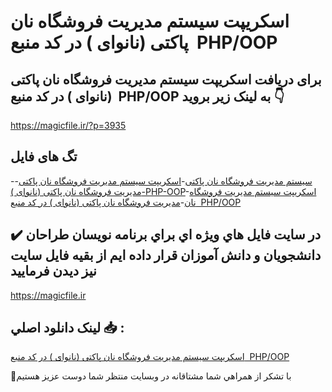 # اسکریپت سیستم مدیریت فروشگاه نان پاکتی (نانوای ) در کد منبع  PHP/OOP

## برای دریافت اسکریپت سیستم مدیریت فروشگاه نان پاکتی (نانوای ) در کد منبع  PHP/OOP به لینک زیر بروید 👇

https://magicfile.ir/?p=3935

## تگ های فایل

-[سیستم مدیریت فروشگاه نان پاکتی](https://magicfile.ir/product/%d8%a7%d8%b3%da%a9%d8%b1%db%8c%d9%be%d8%aa-%d8%b3%db%8c%d8%b3%d8%aa%d9%85-%d9%85%d8%af%db%8c%d8%b1%db%8c%d8%aa-%d9%81%d8%b1%d9%88%d8%b4%da%af%d8%a7%d9%87-%d9%86%d8%a7%d9%86-%d9%be%d8%a7%da%a9%d8%aa%db%8c-%d9%86%d8%a7%d9%86%d9%88%d8%a7%db%8c-php-oop/)-[اسکریپت سیستم مدیریت فروشگاه نان پاکتی](https://magicfile.ir/product/%d8%a7%d8%b3%da%a9%d8%b1%db%8c%d9%be%d8%aa-%d8%b3%db%8c%d8%b3%d8%aa%d9%85-%d9%85%d8%af%db%8c%d8%b1%db%8c%d8%aa-%d9%81%d8%b1%d9%88%d8%b4%da%af%d8%a7%d9%87-%d9%86%d8%a7%d9%86-%d9%be%d8%a7%da%a9%d8%aa%db%8c-%d9%86%d8%a7%d9%86%d9%88%d8%a7%db%8c-php-oop/)-[مدیریت فروشگاه نان پاکتی (نانوای )-PHP-OOP](https://magicfile.ir/product/%d8%a7%d8%b3%da%a9%d8%b1%db%8c%d9%be%d8%aa-%d8%b3%db%8c%d8%b3%d8%aa%d9%85-%d9%85%d8%af%db%8c%d8%b1%db%8c%d8%aa-%d9%81%d8%b1%d9%88%d8%b4%da%af%d8%a7%d9%87-%d9%86%d8%a7%d9%86-%d9%be%d8%a7%da%a9%d8%aa%db%8c-%d9%86%d8%a7%d9%86%d9%88%d8%a7%db%8c-php-oop/)-[اسکریپت سیستم مدیریت فروشگاه نان](https://magicfile.ir/product/%d8%a7%d8%b3%da%a9%d8%b1%db%8c%d9%be%d8%aa-%d8%b3%db%8c%d8%b3%d8%aa%d9%85-%d9%85%d8%af%db%8c%d8%b1%db%8c%d8%aa-%d9%81%d8%b1%d9%88%d8%b4%da%af%d8%a7%d9%87-%d9%86%d8%a7%d9%86-%d9%be%d8%a7%da%a9%d8%aa%db%8c-%d9%86%d8%a7%d9%86%d9%88%d8%a7%db%8c-php-oop/)-[مدیریت فروشگاه نان پاکتی (نانوای ) در کد منبع  PHP/OOP](https://magicfile.ir/product/%d8%a7%d8%b3%da%a9%d8%b1%db%8c%d9%be%d8%aa-%d8%b3%db%8c%d8%b3%d8%aa%d9%85-%d9%85%d8%af%db%8c%d8%b1%db%8c%d8%aa-%d9%81%d8%b1%d9%88%d8%b4%da%af%d8%a7%d9%87-%d9%86%d8%a7%d9%86-%d9%be%d8%a7%da%a9%d8%aa%db%8c-%d9%86%d8%a7%d9%86%d9%88%d8%a7%db%8c-php-oop/)

## ✔️ در سايت فايل هاي ويژه اي براي برنامه نويسان طراحان دانشجويان و دانش آموزان قرار داده ايم از بقيه فايل سايت نيز ديدن فرماييد

https://magicfile.ir


## لينک دانلود اصلي 📥 :

[اسکریپت سیستم مدیریت فروشگاه نان پاکتی (نانوای ) در کد منبع  PHP/OOP](https://magicfile.ir/product/%d8%a7%d8%b3%da%a9%d8%b1%db%8c%d9%be%d8%aa-%d8%b3%db%8c%d8%b3%d8%aa%d9%85-%d9%85%d8%af%db%8c%d8%b1%db%8c%d8%aa-%d9%81%d8%b1%d9%88%d8%b4%da%af%d8%a7%d9%87-%d9%86%d8%a7%d9%86-%d9%be%d8%a7%da%a9%d8%aa%db%8c-%d9%86%d8%a7%d9%86%d9%88%d8%a7%db%8c-php-oop/) 


🙏با تشکر از همراهي شما مشتاقانه در وبسایت منتظر شما دوست عزیز هستیم

